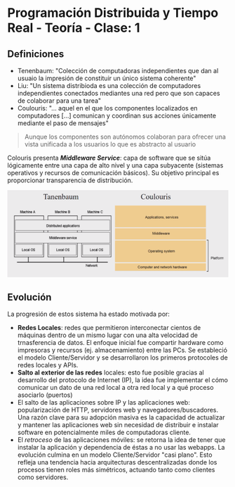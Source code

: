 # Programación Distribuida y Tiempo Real - Teoría - Clase: 1 

## Definiciones 
- Tenenbaum: "Colección de computadoras independientes que dan al usuaio la impresión de constituir un único sistema coherente"
- Liu: "Un sistema distribioda es una colección de computadores independientes conectados mediantes una red pero que son capaces de colaborar para una tarea" 
- Coulouris: "... aquel en el que los componentes localizados en computadores [...] comunican y coordinan sus acciones únicamente mediante el paso de mensajes"

> Aunque los componentes son autónomos colaboran para ofrecer una vista unificada a los usuarios lo que es abstracto al usuario

Colouris presenta _**Middleware Service**_: capa de software que se sitúa lógicamente entre una capa de alto nivel y una capa subyacente (sistemas operativos y recursos de comunicación básicos). Su objetivo principal es proporcionar transparencia de distribución. 

![alt text](image.png)

## Evolución 
La progresión de estos sistema ha estado motivada por:
- **Redes Locales**: redes que permitieron interconectar cientos de máquinas dentro de un mismo lugar con una alta velocidad de trnasferencia de datos. El enfoque inicial fue compartir hardware como impresoras y recursos (ej. almacenamiento) entre las PCs. Se estableció el modelo Cliente/Servidor y se desarrollaron los primeros protocoles de redes locales y APIs. 
- **Salto al exterior de las redes** locales: esto fue posible gracias al desarrollo del protocolo de Internet (IP), la idea fue implementar el cómo comunicar un dato de una red local a otra red local y a qué proceso asociarlo (puertos) 
- El salto de las aplicaciones sobre IP y las aplicaciones web: popularización de HTTP, servidores web y navegadores/buscadores. Una razón clave para su adopción masiva es la capacidad de actualizar y mantener las aplicaciones web sin necesidad de distribuir e instalar software en potencialmente miles de computadoras cliente.
- El _retroceso_ de las aplicaciones móviles: se retorna la idea de tener que instalar la aplicación y dependencia de éstas a no usar las webapps. La evolución culmina en un modelo Cliente/Servidor "casi plano". Esto refleja una tendencia hacia arquitecturas descentralizadas donde los procesos tienen roles más simétricos, actuando tanto como clientes como servidores.


